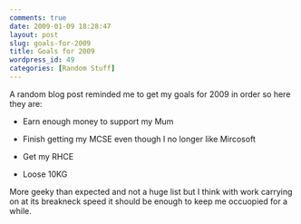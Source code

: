 ```yaml
---
comments: true
date: 2009-01-09 18:28:47
layout: post
slug: goals-for-2009
title: Goals for 2009
wordpress_id: 49
categories: [Random Stuff]
---
```


A random blog post reminded me to get my goals for 2009 in order so here they are:



	
  * Earn enough money to support my Mum

	
  * Finish getting my MCSE even though I no longer like Mircosoft

	
  * Get my RHCE

	
  * Loose 10KG


More geeky than expected and not a huge list but I think with work carrying on at its breakneck speed it should be enough to keep me occuopied for a while.
